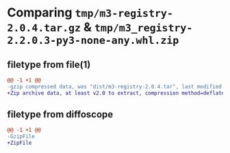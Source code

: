 # Comparing `tmp/m3-registry-2.0.4.tar.gz` & `tmp/m3_registry-2.2.0.3-py3-none-any.whl.zip`

## filetype from file(1)

```diff
@@ -1 +1 @@
-gzip compressed data, was "dist/m3-registry-2.0.4.tar", last modified: Mon Feb  6 07:57:09 2017, max compression
+Zip archive data, at least v2.0 to extract, compression method=deflate
```

## filetype from diffoscope

```diff
@@ -1 +1 @@
-GzipFile
+ZipFile
```

